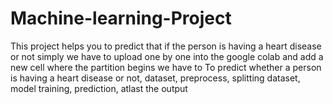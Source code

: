 # Machine-learning-Project
This project helps you to predict that if the person is having a heart disease or not simply we have to upload one by one into the google colab and add a new cell where the partition begins we have to To predict whether a person is having a heart disease or not, dataset, preprocess, splitting dataset, model training, prediction, atlast the output
